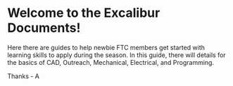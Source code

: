 <img href="excalibur.png"/>
<h1>Welcome to the Excalibur Documents!</h1>
<p>Here there are guides to help newbie FTC members get started with learning skills to apply during the season. In this guide, there will details for the basics of CAD, Outreach, Mechanical, Electrical, and Programming.</p>
<p>Thanks - A</p>
